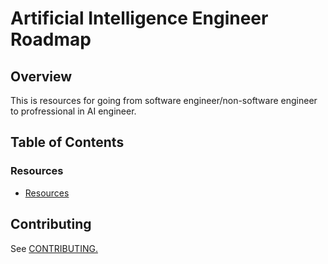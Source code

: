 # Artificial Intelligence Engineer Roadmap

## Overview
This is resources for going from software engineer/non-software engineer to profressional in AI engineer.

## Table of Contents

### Resources
* [Resources](https://github.com/athivvat/artificial-intelligence-engineer-roadmap/blob/master/resources.md)

## Contributing
See [CONTRIBUTING.](https://github.com/athivvat/artificial-intelligence-engineer-roadmap/blob/master/CONTRIBUTING.md)
